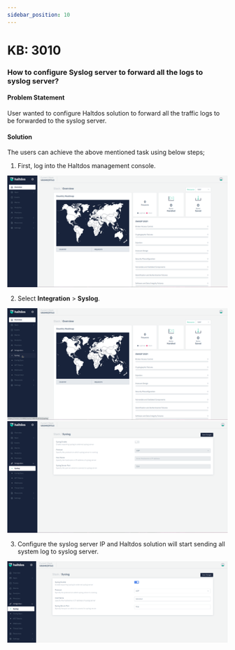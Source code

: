 ```yaml
---
sidebar_position: 10
---
```



# KB: 3010

### How to configure Syslog server to forward all the logs to syslog server?

#### Problem Statement
User wanted to configure Haltdos solution to forward all the traffic logs to be forwarded to the syslog server.

#### Solution
The users can achieve the above mentioned task using below steps;

1. First, log into the Haltdos management console.

![Login](/img/platform/v7/kb/kb1.png)

2. Select **Integration** > **Syslog**.

![Login](/img/platform/v7/kb/kb2.png)
![Login](/img/platform/v7/kb/kb3.png)

3. Configure the syslog server IP and Haltdos solution will start sending all system log to syslog server.

![Login](/img/platform/v7/kb/kb4.png)
